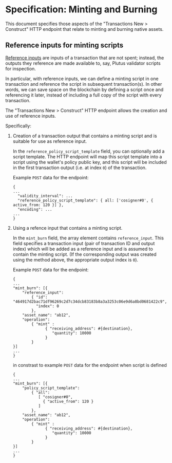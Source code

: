 # Specification: Minting and Burning

This document specifies those aspects of the "Transactions New > Construct" HTTP endpoint that relate to minting and burning native assets.

## Reference inputs for minting scripts

[Reference inputs][ref] are inputs of a transaction that are not spent; instead, the outputs they reference are made available to, say, Plutus validator scripts for inspection.

  [ref]: https://cips.cardano.org/cips/cip31/#referenceinputs

In particular, with reference inputs, we can define a minting script in one transaction and reference the script in subsequent transaction(s). In other words, we can save space on the blockchain by defining a script once and referencing it later, instead of including a full copy of the script with every transaction.

The "Transactions New > Construct" HTTP endpoint allows the creation and use of reference inputs.

Specifically:

1. Creation of a transaction output that contains a minting script and is suitable for use as reference input.

    In the `reference_policy_script_template` field, you can optionally add a script template. The HTTP endpoint will map this script template into a script using the wallet's policy public key, and this script will be included in the first transaction output (i.e. at index `0`) of the transaction.

    Example `POST` data for the endpoint:

    ```
    {
    ...
      "validity_interval": ...
      "reference_policy_script_template": { all: ['cosigner#0', { active_from: 120 }] },
      "encoding": ...
    ...
    }
    ```

2. Using a refence input that contains a minting script.

    In the `mint_burn` field, the array element contains `reference_input`. This field specifies a transaction input (pair of transaction ID and output index) which will be added as a reference input and is assumed to contain the minting script. (If the corresponding output was created using the method above, the appropriate output index is `0`).

    Example `POST` data for the endpoint:

    ```
    {
    ...
    "mint_burn": [{
        "reference_input":
            { "id": "464917d2bac71df96269c2d7c34dcb83183b8a3a3253c06e9d6a8bd0681422c9",
              "index": 0
            },
        "asset_name": "ab12",
        "operation":
            { "mint" :
                  { "receiving_address": #{destination},
                     "quantity": 10000
                  }
            }
    }]
    ...
    }
    ```

    in constrast to example `POST` data for the endpoint when script is defined

    ```
    {
    ...
    "mint_burn": [{
        "policy_script_template":
            { "all":
               [ "cosigner#0",
                 { "active_from": 120 }
               ]
            },
        "asset_name": "ab12",
        "operation":
            { "mint" :
                  { "receiving_address": #{destination},
                     "quantity": 10000
                  }
            }
    }]
    ...
    }
    ```
